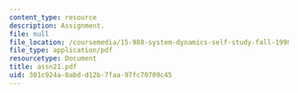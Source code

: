 ```yaml
---
content_type: resource
description: Assignment.
file: null
file_location: /coursemedia/15-988-system-dynamics-self-study-fall-1998-spring-1999/301c924a0abdd12b7faa97fc70709c45_assn21.pdf
file_type: application/pdf
resourcetype: Document
title: assn21.pdf
uid: 301c924a-0abd-d12b-7faa-97fc70709c45
---
```

